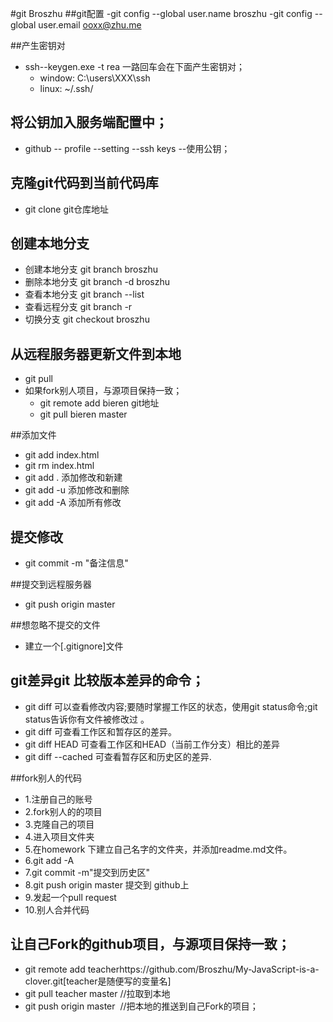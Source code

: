 #git Broszhu
##git配置
-git config --global user.name broszhu
-git config --global user.email ooxx@zhu.me

##产生密钥对
- ssh--keygen.exe -t rea  一路回车会在下面产生密钥对；
    - window: C:\users\XXX\ssh
    - linux: ~/.ssh/

## 将公钥加入服务端配置中；
- github -- profile --setting --ssh keys --使用公钥；

## 克隆git代码到当前代码库
- git clone git仓库地址

## 创建本地分支
- 创建本地分支 git branch broszhu
- 删除本地分支 git branch -d broszhu
- 查看本地分支 git branch --list
- 查看远程分支 git branch -r
- 切换分支 git checkout broszhu

## 从远程服务器更新文件到本地
- git pull
- 如果fork别人项目，与源项目保持一致；
    - git remote add bieren git地址
    - git pull bieren master

##添加文件
- git add index.html
- git rm index.html
- git add . 添加修改和新建
- git add -u 添加修改和删除
- git add -A 添加所有修改

## 提交修改
- git commit -m "备注信息"

##提交到远程服务器
- git push origin master

##想忽略不提交的文件
- 建立一个[.gitignore]文件

## git差异git 比较版本差异的命令；
- git diff 可以查看修改内容;要随时掌握工作区的状态，使用git status命令;git status告诉你有文件被修改过 。
- git diff 可查看工作区和暂存区的差异。
- git diff HEAD 可查看工作区和HEAD（当前工作分支）相比的差异
- git diff --cached 可查看暂存区和历史区的差异.

##fork别人的代码

- 1.注册自己的账号
- 2.fork别人的的项目
- 3.克隆自己的项目
- 4.进入项目文件夹
- 5.在homework 下建立自己名字的文件夹，并添加readme.md文件。
- 6.git add -A
- 7.git commit -m"提交到历史区"
- 8.git push origin master 提交到 github上
- 9.发起一个pull request
- 10.别人合并代码

## 让自己Fork的github项目，与源项目保持一致；
- git remote add teacherhttps://github.com/Broszhu/My-JavaScript-is-a-clover.git[teacher是随便写的变量名]
- git pull teacher master //拉取到本地
- git push origin master&nbsp; //把本地的推送到自己Fork的项目；



